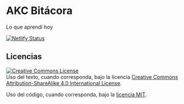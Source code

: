 # AKC Bitácora

Lo que aprendí hoy

[![Netlify Status](https://api.netlify.com/api/v1/badges/621fed22-789a-4df3-8bb6-c2b70c49878d/deploy-status)](https://app.netlify.com/sites/akc-bitacora/deploys)

## Licencias

<a rel="license" href="http://creativecommons.org/licenses/by-sa/4.0/"><img alt="Creative Commons License" style="border-width:0" src="https://i.creativecommons.org/l/by-sa/4.0/88x31.png" /></a><br />Uso del texto, cuando corresponda, bajo la licencia <a rel="license" href="http://creativecommons.org/licenses/by-sa/4.0/">Creative Commons Attribution-ShareAlike 4.0 International License</a>.

Uso del código, cuando corresponda, bajo la [licencia MIT](https://github.com/akobashikawa/vitepress-akc-bitacora/blob/master/LICENSE).
